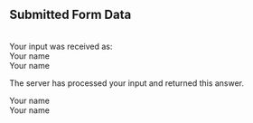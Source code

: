 
<html>
<body>


<h2>Submitted Form Data</h2><br>
Your input was received as: <br>
Your name <?php echo $_POST["fname"]; ?><br>
Your name <?php echo $_POST["lname"]; ?><br>

The server has processed your input and returned this answer.

 Your name <?php echo $_POST["name"]; ?><br>
Your name <?php echo $_POST["name"]; ?><br>



</body>
</html>
